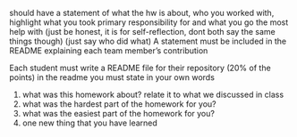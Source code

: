should have a statement of what the hw is about, who you worked with, highlight what you took primary responsibility for and what you go the most help with (just be honest, it is for self-reflection, dont both say the same things though) (just say who did what)
A statement must be included in the README explaining each team member’s contribution

Each student must write a README file for their repository
(20% of the points)
in the readme you must state in your own words
1. what was this homework about? relate it to what we discussed in class
2. what was the hardest part of the homework for you?
3. what was the easiest part of the homework for you?
4. one new thing that you have learned
